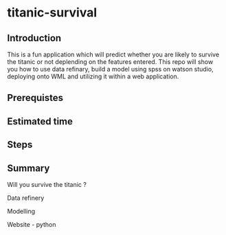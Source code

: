# titanic-survival 


<h2>Introduction</h2> 

This is a fun application which will predict whether you are likely to survive the titanic or not deplending on the features entered. This repo will show you how to use data refinary, build a model using spss on watson studio, deploying onto WML and utilizing it within a web application.

<h2>Prerequistes</h2>

<h2>Estimated time</h2>

<h2>Steps</h2> 

<h2>Summary</h2>

Will you survive the titanic ? 

Data refinery 

Modelling 

Website - python
